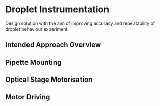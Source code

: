 # Droplet Instrumentation

Design solution with the aim of improving accuracy and repeatability of droplet behaviour experiment.

## Intended Approach Overview


## Pipette Mounting

## Optical Stage Motorisation 

## Motor Driving



